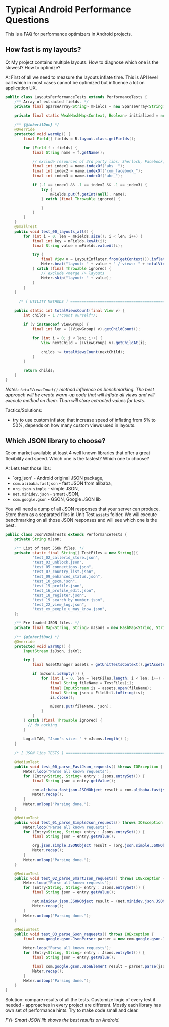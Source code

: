 # Typical Android Performance Questions

This is a FAQ for performance optimizers in Android projects.

## How fast is my layouts?

Q: My project contains multiple layouts. How to diagnose which one is the slowest? How to optimize?

A: First of all we need to measure the layouts inflate time. This is API level call which in most cases cannot be optimized
but influence a lot on application UX.

```java
public class LayoutsPerformanceTests extends PerformanceTests {
    /** Array of extracted fields. */
    private final SparseArray<String> mFields = new SparseArray<String>();

    private final static WeakHashMap<Context, Boolean> initialized = new WeakHashMap<Context, Boolean>();

    /** {@inheritDoc} */
    @Override
    protected void warmUp() {
        final Field[] fields = R.layout.class.getFields();

        for (Field f : fields) {
            final String name = f.getName();

            // exclude resources of 3rd party libs: Sherlock, Facebook, Support Lib
            final int index1 = name.indexOf("abs__");
            final int index2 = name.indexOf("com_facebook_");
            final int index3 = name.indexOf("abc_");

            if (-1 == index1 && -1 == index2 && -1 == index3) {
                try {
                    mFields.put(f.getInt(null), name);
                } catch (final Throwable ignored) {

                }
            }
        }
    }
    @SmallTest
    public void test_00_layouts_all() {
        for (int i = 0, len = mFields.size(); i < len; i++) {
            final int key = mFields.keyAt(i);
            final String value = mFields.valueAt(i);

            try {
                final View v = LayoutInflater.from(getContext()).inflate(key, null);
                Meter.beat("layout: " + value + " / views: " + totalViewsCount(v));
            } catch (final Throwable ignored) {
                // exclude <merge /> layouts
                Meter.skip("layout: " + value);
            }
        }
    }
	
	  /* [ UTILITY METHODS ] ========================================================================== */

    public static int totalViewsCount(final View v) {
        int childs = 1 /*count ourself*/;

        if (v instanceof ViewGroup) {
            final int len = ((ViewGroup) v).getChildCount();

            for (int i = 0; i < len; i++) {
                View nextChild = ((ViewGroup) v).getChildAt(i);

                childs += totalViewsCount(nextChild);
            }
        }

        return childs;
    }
}
```

_Notes: `totalViewsCount()` method influence on benchmarking. The best approach will be create warm-up code that will
inflate all views and will execute method on them. Than will store extracted values for tests._

Tactics/Solutions:
* try to use custom inflator, that increase speed of inflating from 5% to 50%, depends on how many custom views used in layouts.

## Which JSON library to choose?
  
Q: on market available at least 4 well known libraries that offer a great flexibility and speed. Which one is the 
fastest? Which one to choose? 

A: Lets test those libs: 
* `org.json' - Android original JSON package, 
* `com.alibaba.fastjson` - fast JSON from alibaba,
* `org.json.simple` - simple JSON,
* `net.minidev.json` - smart JSON,
* `com.google.gson` - GSON, Google JSON lib

You will need a dump of all JSON responses that your server can produce. Store them as a separated files in Unit 
Test `assets` folder. We will execute benchmarking on all those JSON responses and will see which one is the best.

```java
public class JsonVsXmlTests extends PerformanceTests {
    private String mJson;

    /** List of test JSON files. */
    private static final String[] TestFiles = new String[]{
            "test_02_callerid_store.json",
            "test_03_unblock.json",
            "test_05_connections.json",
            "test_07_country_list.json",
            "test_09_enhanced_status.json",
            "test_10_gscm.json",
            "test_15_profile.json",
            "test_16_profile_edit.json",
            "test_18_register.json",
            "test_19_search_by_number.json",
            "test_22_view_log.json",
            "test_xx_people_u_may_know.json",
    };

    /** Pre-loaded JSON files. */
    private final Map<String, String> mJsons = new HashMap<String, String>();

    /** {@inheritDoc} */
    @Override
    protected void warmUp() {
        InputStream isJson, isXml;

        try {
            final AssetManager assets = getUnitTestsContext().getAssets();

            if (mJsons.isEmpty()) {
                for (int i = 0, len = TestFiles.length; i < len; i++) {
                    final String fileName = TestFiles[i];
                    final InputStream is = assets.open(fileName);
                    final String json = FileUtil.toString(is);
                    is.close();

                    mJsons.put(fileName, json);
                }
            }
        } catch (final Throwable ignored) {
          // do nothing
        }

        Log.d(TAG, "Json's size: " + mJsons.length() );
    }
    
    /* [ JSON libs TESTS ] ===================================================================================== */

    @MediumTest
    public void test_00_parse_FastJson_requests() throws IOException {
        Meter.loop("Parse all known requests");
        for (Entry<String, String> entry : Jsons.entrySet()) {
            final String json = entry.getValue();

            com.alibaba.fastjson.JSONObject result = com.alibaba.fastjson.JSONObject.parseObject(json);
            Meter.recap();
        }
        Meter.unloop("Parsing done.");
    }

    @MediumTest
    public void test_01_parse_SimpleJson_requests() throws IOException {
        Meter.loop("Parse all known requests");
        for (Entry<String, String> entry : Jsons.entrySet()) {
            final String json = entry.getValue();

            org.json.simple.JSONObject result = (org.json.simple.JSONObject) org.json.simple.JSONValue.parse(json);
            Meter.recap();
        }
        Meter.unloop("Parsing done.");
    }

    @MediumTest
    public void test_02_parse_SmartJson_requests() throws IOException {
        Meter.loop("Parse all known requests");
        for (Entry<String, String> entry : Jsons.entrySet()) {
            final String json = entry.getValue();

            net.minidev.json.JSONObject result = (net.minidev.json.JSONObject) net.minidev.json.JSONValue.parse(json);
            Meter.recap();
        }
        Meter.unloop("Parsing done.");
    }
    
    @MediumTest
    public void test_03_parse_Gson_requests() throws IOException {
        final com.google.gson.JsonParser parser = new com.google.gson.JsonParser();

        Meter.loop("Parse all known requests");
        for (Entry<String, String> entry : Jsons.entrySet()) {
            final String json = entry.getValue();

            final com.google.gson.JsonElement result = parser.parse(json);
            Meter.recap();
        }
        Meter.unloop("Parsing done.");
    }    
}
```

Solution: compare results of all the tests. Customize logic of every test if needed - approaches in every project 
are different. Mostly each library has own set of performance hints. Try to make code small and clear.

_FYI: Smart JSON lib shows the best results on Android._
